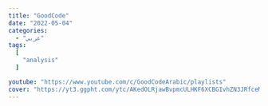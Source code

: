 ```yaml
---
title: "GoodCode"
date: "2022-05-04"
categories:
  - "عربي"
tags:
  [
    "analysis"
  ]

youtube: "https://www.youtube.com/c/GoodCodeArabic/playlists"
cover: "https://yt3.ggpht.com/ytc/AKedOLRjawBvpmcULHKF6XCBGIvhZN3JRfceMyLsmy_W=s88-c-k-c0x00ffffff-no-rj"
---
```

